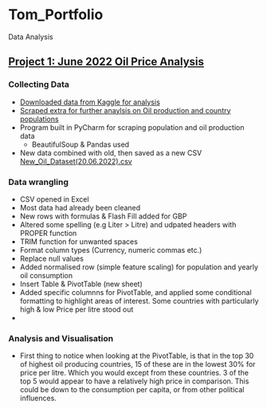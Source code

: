 # Tom_Portfolio

Data Analysis


## [Project 1: June 2022 Oil Price Analysis](https://github.com/jaffacakes2323/oil_price_scraping)

### Collecting Data
- [Downloaded data from Kaggle for analysis](https://www.kaggle.com/datasets/zusmani/petrolgas-prices-worldwide)
- [Scraped extra for further anaylsis on Oil production and country populations](https://www.worldometers.info/oil/oil-production-by-country/)
- Program built in PyCharm for scraping population and oil production data
  - BeautifulSoup & Pandas used
- New data combined with old, then saved as a new CSV [New_Oil_Dataset(20.06.2022).csv](https://github.com/jaffacakes2323/oil_price_scraping/blob/main/New_Oil_Dataset(20.06.2022).csv)

### Data wrangling
- CSV opened in Excel
- Most data had already been cleaned
- New rows with formulas & Flash Fill added for GBP
- Altered some spelling (e.g Liter > Litre) and udpated headers with PROPER function
- TRIM function for unwanted spaces
- Format column types (Currency, numeric commas etc.)
- Replace null values
- Added normalised row (simple feature scaling) for population and yearly oil consumption
- Insert Table & PivotTable (new sheet)
- Added specific columnns for PivotTable, and applied some conditional formatting to highlight areas of interest. Some countries with particularly high & low Price per litre stood out
- ![]()

### Analysis and Visualisation
- First thing to notice when looking at the PivotTable, is that in the top 30 of highest oil producing countries, 15 of these are in the lowest 30% for price per litre. Which you would except from these countries. 3 of the top 5 would appear to have a relatively high price in comparison. This could be down to the consumption per capita, or from other political influences. 
